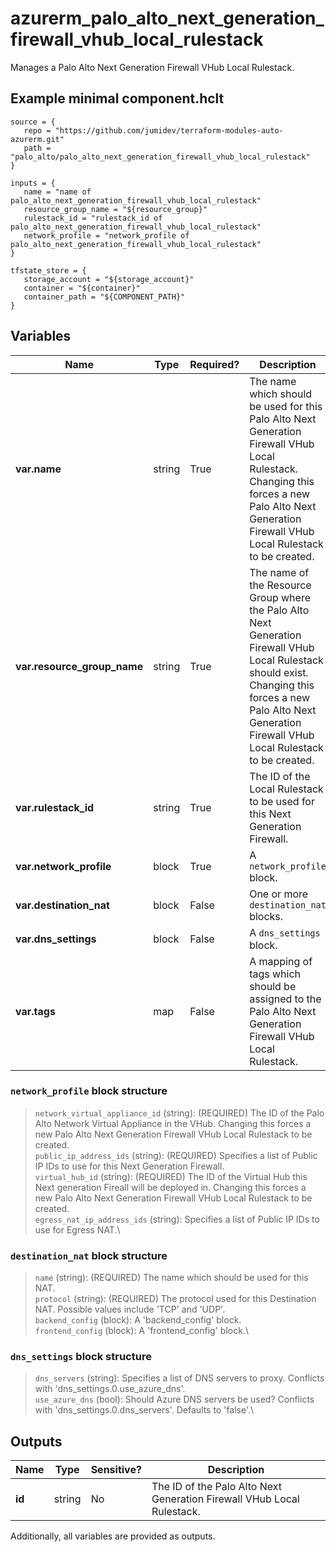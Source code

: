# azurerm_palo_alto_next_generation_firewall_vhub_local_rulestack

Manages a Palo Alto Next Generation Firewall VHub Local Rulestack.

## Example minimal component.hclt

```hcl
source = {
   repo = "https://github.com/jumidev/terraform-modules-auto-azurerm.git" 
   path = "palo_alto/palo_alto_next_generation_firewall_vhub_local_rulestack" 
}

inputs = {
   name = "name of palo_alto_next_generation_firewall_vhub_local_rulestack" 
   resource_group_name = "${resource_group}" 
   rulestack_id = "rulestack_id of palo_alto_next_generation_firewall_vhub_local_rulestack" 
   network_profile = "network_profile of palo_alto_next_generation_firewall_vhub_local_rulestack" 
}

tfstate_store = {
   storage_account = "${storage_account}" 
   container = "${container}" 
   container_path = "${COMPONENT_PATH}" 
}

```

## Variables

| Name | Type | Required? |  Description |
| ---- | ---- | --------- |  ----------- |
| **var.name** | string | True | The name which should be used for this Palo Alto Next Generation Firewall VHub Local Rulestack. Changing this forces a new Palo Alto Next Generation Firewall VHub Local Rulestack to be created. | 
| **var.resource_group_name** | string | True | The name of the Resource Group where the Palo Alto Next Generation Firewall VHub Local Rulestack should exist. Changing this forces a new Palo Alto Next Generation Firewall VHub Local Rulestack to be created. | 
| **var.rulestack_id** | string | True | The ID of the Local Rulestack to be used for this Next Generation Firewall. | 
| **var.network_profile** | block | True | A `network_profile` block. | 
| **var.destination_nat** | block | False | One or more `destination_nat` blocks. | 
| **var.dns_settings** | block | False | A `dns_settings` block. | 
| **var.tags** | map | False | A mapping of tags which should be assigned to the Palo Alto Next Generation Firewall VHub Local Rulestack. | 

### `network_profile` block structure

> `network_virtual_appliance_id` (string): (REQUIRED) The ID of the Palo Alto Network Virtual Appliance in the VHub. Changing this forces a new Palo Alto Next Generation Firewall VHub Local Rulestack to be created.\
> `public_ip_address_ids` (string): (REQUIRED) Specifies a list of Public IP IDs to use for this Next Generation Firewall.\
> `virtual_hub_id` (string): (REQUIRED) The ID of the Virtual Hub this Next generation Fireall will be deployed in. Changing this forces a new Palo Alto Next Generation Firewall VHub Local Rulestack to be created.\
> `egress_nat_ip_address_ids` (string): Specifies a list of Public IP IDs to use for Egress NAT.\

### `destination_nat` block structure

> `name` (string): (REQUIRED) The name which should be used for this NAT.\
> `protocol` (string): (REQUIRED) The protocol used for this Destination NAT. Possible values include 'TCP' and 'UDP'.\
> `backend_config` (block): A 'backend_config' block.\
> `frontend_config` (block): A 'frontend_config' block.\

### `dns_settings` block structure

> `dns_servers` (string): Specifies a list of DNS servers to proxy. Conflicts with 'dns_settings.0.use_azure_dns'.\
> `use_azure_dns` (bool): Should Azure DNS servers be used? Conflicts with 'dns_settings.0.dns_servers'. Defaults to 'false'.\



## Outputs

| Name | Type | Sensitive? | Description |
| ---- | ---- | --------- | --------- |
| **id** | string | No  | The ID of the Palo Alto Next Generation Firewall VHub Local Rulestack. | 

Additionally, all variables are provided as outputs.
